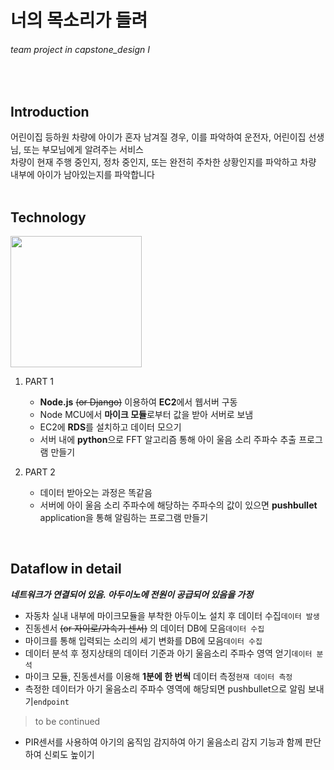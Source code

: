 # 너의 목소리가 들려
###### team project in capstone_design I
<br/>
    
## Introduction
어린이집 등하원 차량에 아이가 혼자 남겨질 경우, 이를 파악하여 운전자, 어린이집 선생님, 또는 부모님에게 알려주는 서비스<br/>
차량이 현재 주행 중인지, 정차 중인지, 또는 완전히 주차한 상황인지를 파악하고 차량 내부에 아이가 남아있는지를 파악합니다
<br/><br/>
## Technology
<img src="https://github.com/micaellajimini/capstone_team/blob/master/diagram.jpeg" width=210>

1. PART 1
    - **Node.js** ~~(or Django)~~ 이용하여 **EC2**에서 웹서버 구동
    - Node MCU에서 **마이크 모듈**로부터 값을 받아 서버로 보냄
    - EC2에 **RDS**를 설치하고 데이터 모으기
    - 서버 내에 **python**으로 FFT 알고리즘 통해 아이 울음 소리 주파수 추출 프로그램 만들기

2. PART 2
    - 데이터 받아오는 과정은 똑같음
    - 서버에 아이 울음 소리 주파수에 해당하는 주파수의 값이 있으면 **pushbullet** application을 통해 알림하는 프로그램 만들기
    
    

<br/>

## Dataflow in detail
**_네트워크가 연결되어 있음. 아두이노에 전원이 공급되어 있음을 가정_**
<br/>
* 자동차 실내 내부에 마이크모듈을 부착한 아두이노 설치 후 데이터 수집`데이터 발생`
* 진동센서 ~~(or 자이로/가속기 센서)~~ 의 데이터 DB에 모음`데이터 수집`
* 마이크를 통해 입력되는 소리의 세기 변화를 DB에 모음`데이터 수집`
* 데이터 분석 후 정지상태의 데이터 기준과 아기 울음소리 주파수 영역 얻기`데이터 분석`
* 마이크 모듈, 진동센서를 이용해 **1분에 한 번씩** 데이터 측정`현재 데이터 측정`
* 측정한 데이터가 아기 울음소리 주파수 영역에 해당되면 pushbullet으로 알림 보내기`endpoint`
> to be continued
* PIR센서를 사용하여 아기의 움직임 감지하여 아기 울음소리 감지 기능과 함께 판단하여 신뢰도 높이기
